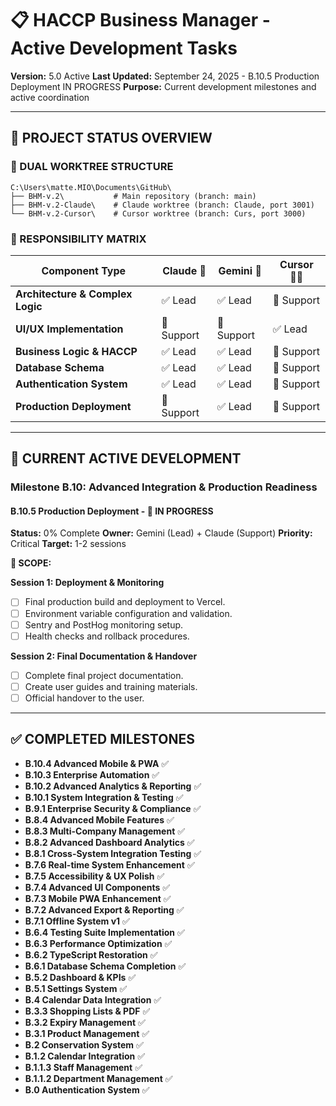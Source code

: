 # 📋 HACCP Business Manager - Active Development Tasks

**Version:** 5.0 Active
**Last Updated:** September 24, 2025 - B.10.5 Production Deployment IN PROGRESS
**Purpose:** Current development milestones and active coordination

---

## 🎯 **PROJECT STATUS OVERVIEW**

### **🔀 DUAL WORKTREE STRUCTURE**

```
C:\Users\matte.MIO\Documents\GitHub\
├── BHM-v.2\           # Main repository (branch: main)
├── BHM-v.2-Claude\    # Claude worktree (branch: Claude, port 3001)
└── BHM-v.2-Cursor\    # Cursor worktree (branch: Curs, port 3000)
```

### **🎯 RESPONSIBILITY MATRIX**

| Component Type                   | Claude 🤖  | Gemini 🤖  | Cursor 👨‍💻  |
| -------------------------------- | ---------- | ---------- | ---------- |
| **Architecture & Complex Logic** | ✅ Lead    | ✅ Lead    | 🔄 Support |
| **UI/UX Implementation**         | 🔄 Support | 🔄 Support | ✅ Lead    |
| **Business Logic & HACCP**       | ✅ Lead    | ✅ Lead    | 🔄 Support |
| **Database Schema**              | ✅ Lead    | ✅ Lead    | 🔄 Support |
| **Authentication System**        | ✅ Lead    | ✅ Lead    | 🔄 Support |
| **Production Deployment**        | 🔄 Support | ✅ Lead    | 🔄 Support |

---

## 🚀 **CURRENT ACTIVE DEVELOPMENT**

### **Milestone B.10: Advanced Integration & Production Readiness**

#### **B.10.5 Production Deployment - 🔄 IN PROGRESS**

**Status:** 0% Complete
**Owner:** Gemini (Lead) + Claude (Support)
**Priority:** Critical
**Target:** 1-2 sessions

**🎯 SCOPE:**

**Session 1: Deployment & Monitoring**

- [ ] Final production build and deployment to Vercel.
- [ ] Environment variable configuration and validation.
- [ ] Sentry and PostHog monitoring setup.
- [ ] Health checks and rollback procedures.

**Session 2: Final Documentation & Handover**

- [ ] Complete final project documentation.
- [ ] Create user guides and training materials.
- [ ] Official handover to the user.

---

## ✅ **COMPLETED MILESTONES**

- **B.10.4 Advanced Mobile & PWA** ✅
- **B.10.3 Enterprise Automation** ✅
- **B.10.2 Advanced Analytics & Reporting** ✅
- **B.10.1 System Integration & Testing** ✅
- **B.9.1 Enterprise Security & Compliance** ✅
- **B.8.4 Advanced Mobile Features** ✅
- **B.8.3 Multi-Company Management** ✅
- **B.8.2 Advanced Dashboard Analytics** ✅
- **B.8.1 Cross-System Integration Testing** ✅
- **B.7.6 Real-time System Enhancement** ✅
- **B.7.5 Accessibility & UX Polish** ✅
- **B.7.4 Advanced UI Components** ✅
- **B.7.3 Mobile PWA Enhancement** ✅
- **B.7.2 Advanced Export & Reporting** ✅
- **B.7.1 Offline System v1** ✅
- **B.6.4 Testing Suite Implementation** ✅
- **B.6.3 Performance Optimization** ✅
- **B.6.2 TypeScript Restoration** ✅
- **B.6.1 Database Schema Completion** ✅
- **B.5.2 Dashboard & KPIs** ✅
- **B.5.1 Settings System** ✅
- **B.4 Calendar Data Integration** ✅
- **B.3.3 Shopping Lists & PDF** ✅
- **B.3.2 Expiry Management** ✅
- **B.3.1 Product Management** ✅
- **B.2 Conservation System** ✅
- **B.1.2 Calendar Integration** ✅
- **B.1.1.3 Staff Management** ✅
- **B.1.1.2 Department Management** ✅
- **B.0 Authentication System** ✅
